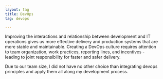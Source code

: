 ```yaml
---
layout: tag
title: DevOps
tag: devops

---
```


Improving the interactions and relationship between development and IT operations gives us more effective delivery and 
production systems that are more stable and maintainable. Creating a DevOps culture requires attention to team 
organization, work practices, reporting lines, and incentives - leading to joint responsibility for faster and safer delivery.

Due to our team size, I did not have no other choice than integrating devops principles and apply them all along my development process.    